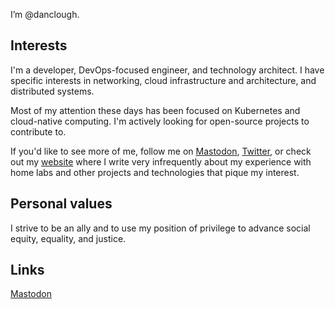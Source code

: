 I’m @danclough.

## Interests
I'm a developer, DevOps-focused engineer, and technology architect.  I have specific interests in networking, cloud infrastructure and architecture, and distributed systems.

Most of my attention these days has been focused on Kubernetes and cloud-native computing.  I'm actively looking for open-source projects to contribute to.

If you'd like to see more of me, follow me on [Mastodon](https://infosec.exchange/@danclough), [Twitter](https://twitter.com/dan_clough), or check out my [website](https://bufferoverflow.xyz) where I write very infrequently about my experience with home labs and other projects and technologies that pique my interest.

## Personal values
I strive to be an ally and to use my position of privilege to advance social equity, equality, and justice.

## Links
<a rel="me" href="https://infosec.exchange/@danclough">Mastodon</a>
